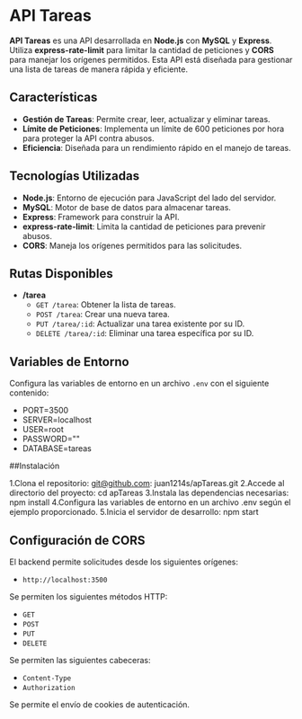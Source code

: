 # API Tareas

**API Tareas** es una API desarrollada en **Node.js** con **MySQL** y **Express**. Utiliza **express-rate-limit** para limitar la cantidad de peticiones y **CORS** para manejar los orígenes permitidos. Esta API está diseñada para gestionar una lista de tareas de manera rápida y eficiente.

## Características

- **Gestión de Tareas**: Permite crear, leer, actualizar y eliminar tareas.
- **Límite de Peticiones**: Implementa un límite de 600 peticiones por hora para proteger la API contra abusos.
- **Eficiencia**: Diseñada para un rendimiento rápido en el manejo de tareas.

## Tecnologías Utilizadas

- **Node.js**: Entorno de ejecución para JavaScript del lado del servidor.
- **MySQL**: Motor de base de datos para almacenar tareas.
- **Express**: Framework para construir la API.
- **express-rate-limit**: Limita la cantidad de peticiones para prevenir abusos.
- **CORS**: Maneja los orígenes permitidos para las solicitudes.

## Rutas Disponibles

- **/tarea**
  - `GET /tarea`: Obtener la lista de tareas.
  - `POST /tarea`: Crear una nueva tarea.
  - `PUT /tarea/:id`: Actualizar una tarea existente por su ID.
  - `DELETE /tarea/:id`: Eliminar una tarea específica por su ID.

## Variables de Entorno

Configura las variables de entorno en un archivo `.env` con el siguiente contenido:

- PORT=3500
- SERVER=localhost
- USER=root
- PASSWORD=""
- DATABASE=tareas

##Instalación 

1.Clona el repositorio: git@github.com: juan1214s/apTareas.git
2.Accede al directorio del proyecto: cd apTareas
3.Instala las dependencias necesarias: npm install
4.Configura las variables de entorno en un archivo .env según el ejemplo proporcionado.
5.Inicia el servidor de desarrollo: npm start

## Configuración de CORS

El backend permite solicitudes desde los siguientes orígenes:

- `http://localhost:3500`

Se permiten los siguientes métodos HTTP:

- `GET`
- `POST`
- `PUT`
- `DELETE`

Se permiten las siguientes cabeceras:

- `Content-Type`
- `Authorization`

Se permite el envío de cookies de autenticación.
